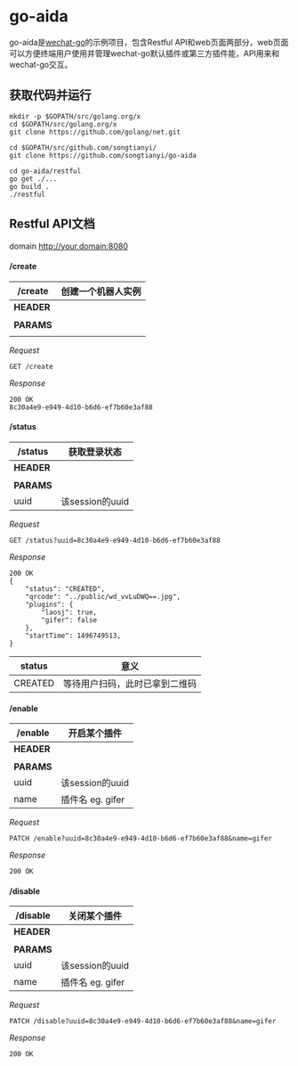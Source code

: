 # go-aida
go-aida是[wechat-go](http://github.com/songtianyi/wechat-go)的示例项目，包含Restful API和web页面两部分，web页面可以方便终端用户使用并管理wechat-go默认插件或第三方插件能，API用来和wechat-go交互。

## 获取代码并运行
```
mkdir -p $GOPATH/src/golang.org/x
cd $GOPATH/src/golang.org/x
git clone https://github.com/golang/net.git

cd $GOPATH/src/github.com/songtianyi/
git clone https://github.com/songtianyi/go-aida

cd go-aida/restful
go get ./...
go build .
./restful
```
## Restful API文档
domain http://your.domain:8080

#### /create

| /create| 创建一个机器人实例|
|------| ------ |
| **HEADER** ||
|||
| **PARAMS**||
|||


_Request_
```
GET /create
```
_Response_
```
200 OK
8c30a4e9-e949-4d10-b6d6-ef7b60e3af88
```

#### /status
| /status| 获取登录状态|
|------| ------ |
| **HEADER** ||
|||
| **PARAMS**||
|uuid|该session的uuid|

_Request_
```
GET /status?uuid=8c30a4e9-e949-4d10-b6d6-ef7b60e3af88
```
_Response_
```
200 OK
{
	"status": "CREATED",
	"qrcode": "../public/wd_vvLuDWQ==.jpg",
	"plugins": {
		"laosj": true,
		"gifer": false
	},
	"startTime": 1496749513,
}
```
|status|意义|
|------| ------ |
|CREATED|等待用户扫码，此时已拿到二维码|

#### /enable

| /enable| 开启某个插件|
|------| ------ |
| **HEADER** ||
|||
| **PARAMS**||
|uuid|该session的uuid|
|name|插件名 eg. gifer|

_Request_
```
PATCH /enable?uuid=8c30a4e9-e949-4d10-b6d6-ef7b60e3af88&name=gifer
```

_Response_
```
200 OK
```

#### /disable

| /disable| 关闭某个插件|
|------| ------ |
| **HEADER** ||
|||
| **PARAMS**||
|uuid|该session的uuid|
|name|插件名 eg. gifer|


_Request_
```
PATCH /disable?uuid=8c30a4e9-e949-4d10-b6d6-ef7b60e3af88&name=gifer
```
_Response_
```
200 OK
```

